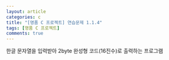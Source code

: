 ```yaml
---
layout: article
categories: c
title: "[명품 C 프로젝트] 연습문제 1.1.4"
tags: [명품 C 프로젝트]
comments: true
---
```


한글 문자열을 입력받아 2byte 완성형 코드(16진수)로 출력하는 프로그램

<script src="https://gist.github.com/junne47/ada8473d7966c60b00afa96702a2bca1.js"></script>
